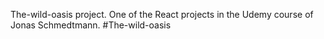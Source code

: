The-wild-oasis project. One of the React projects in the Udemy course of Jonas Schmedtmann. #The-wild-oasis
